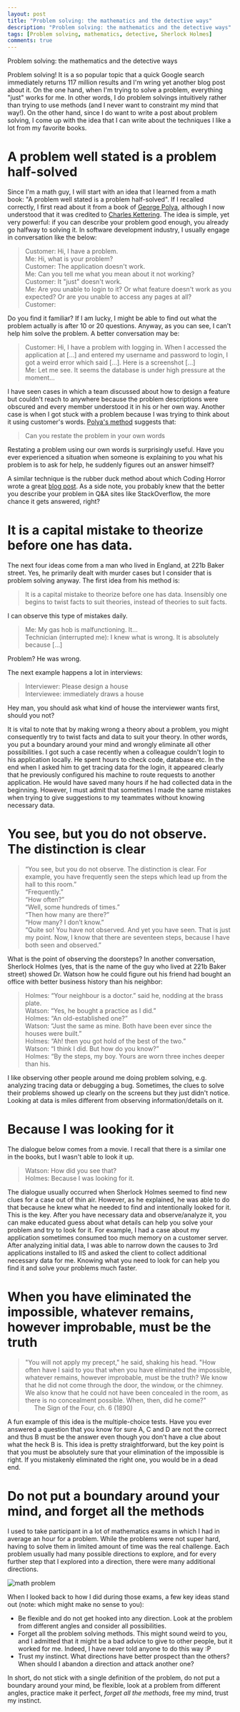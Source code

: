 ```yaml
---
layout: post
title: "Problem solving: the mathematics and the detective ways"
description: "Problem solving: the mathematics and the detective ways"
tags: [Problem solving, mathematics, detective, Sherlock Holmes]
comments: true
---
```

Problem solving: the mathematics and the detective ways

Problem solving! It is a so popular topic that a quick Google search immediately returns 117 million results and I'm wring yet another blog post about it. On the one hand, when I'm trying to solve a problem, everything "just" works for me. In other words, I do problem solvings intuitively rather than trying to use methods (and I never want to constraint my mind that way!). On the other hand, since I do want to write a post about problem solving, I come up with the idea that I can write about the techniques I like a lot from my favorite books.

# A problem well stated is a problem half-solved
Since I'm a math guy, I will start with an idea that I learned from a math book: "A problem well stated is a problem half-solved". If I recalled correctly, I first read about it from a book of [George Polya](https://www.amazon.com/s?ie=UTF8&page=1&rh=n%3A283155%2Cp_27%3AGeorge%20Polya), although I now understood that it was credited to [Charles Kettering](https://www.brainyquote.com/quotes/quotes/c/charlesket181210.html). The idea is simple, yet very powerful: if you can describe your problem good enough, you already go halfway to solving it. 
In software development industry, I usually engage in conversation like the below:

  > Customer: Hi, I have a problem.  
  >  Me: Hi, what is your problem?  
  >  Customer: The application doesn't work.  
  >  Me: Can you tell me what you mean about it not working?  
  >  Customer: It "just" doesn't work.  
  >  Me: Are you unable to login to it? Or what feature doesn't work as you expected? Or are you unable to access any pages at all?  
  >  Customer:

Do you find it familiar? If I am lucky, I might be able to find out what the problem actually is after 10 or 20 questions. Anyway, as you can see, I can't help him solve the problem. A better conversation may be:

  >  Customer: Hi, I have a problem with logging in. When I accessed the application at […] and entered my username and password to login, I got a weird error which said […]. Here is a screenshot […]  
  >  Me: Let me see. It seems the database is under high pressure at the moment…  

I have seen cases in which a team discussed about how to design a feature but couldn't reach to anywhere because the problem descriptions were obscured and every member understood it in his or her own way. Another case is when I got stuck with a problem because I was trying to think about it using customer's words. [Polya's method](https://en.wikipedia.org/wiki/How_to_Solve_It) suggests that:

  >  Can you restate the problem in your own words

Restating a problem using our own words is surprisingly useful. Have you ever experienced a situation when someone is explaining to you what his problem is to ask for help, he suddenly figures out an answer himself? 

A similar technique is the rubber duck method about which Coding Horror wrote a great [blog post](https://blog.codinghorror.com/rubber-duck-problem-solving/). As a side note, you probably knew that the better you describe your problem in Q&A sites like StackOverflow, the more chance it gets answered, right?

# It is a capital mistake to theorize before one has data.
The next four ideas come from a man who lived in England, at 221b Baker street. Yes, he primarily dealt with murder cases but I consider that is problem solving anyway. The first idea from his method is:
	
  > It is a capital mistake to theorize before one has data. Insensibly one begins to twist facts to suit theories, instead of theories to suit facts.

I can observe this type of mistakes daily.

  > Me: My gas hob is malfunctioning. It…  
  > Technician (interrupted me): I knew what is wrong. It is absolutely because […]

Problem? He was wrong.

The next example happens a lot in interviews:

  >  Interviewer: Please design a house  
  >  Interviewee: immediately draws a house
	
Hey man, you should ask what kind of house the interviewer wants first, should you not?

It is vital to note that by making wrong a theory about a problem, you might consequently try to twist facts and data to suit your theory. In other words, you put a boundary around your mind and wrongly eliminate all other possibilities. I got such a case recently when a colleague couldn't login to his application locally. He spent hours to check code, database etc. In the end when I asked him to get tracing data for the login, it appeared clearly that he previously configured his machine to route requests to another application. He would have saved many hours if he had collected data in the beginning. However, I must admit that sometimes I made the same mistakes when trying to give suggestions to my teammates without knowing necessary data.

# You see, but you do not observe. The distinction is clear

  >  “You see, but you do not observe. The distinction is clear. For example, you have frequently seen the steps which lead up from the hall to this room.”  
  >  “Frequently.”  
  >  “How often?”  
  >  “Well, some hundreds of times.”  
  >  “Then how many are there?”  
  >  “How many? I don’t know.”  
  >  “Quite so! You have not observed. And yet you have seen. That is just my point. Now, I know that there are seventeen steps, because I have both seen and observed.”

What is the point of observing the doorsteps? In another conversation, Sherlock Holmes (yes, that is the name of the guy who lived at 221b Baker street) showed Dr. Watson how he could figure out his friend had bought an office with better business history than his neighbor:

  >  Holmes: “Your neighbour is a doctor.” said he, nodding at the brass plate.  
  >  Watson: “Yes, he bought a practice as I did.”  
  >  Holmes: “An old-established one?”  
  >  Watson: “Just the same as mine. Both have been ever since the houses were built.”  
  >  Holmes: “Ah! then you got hold of the best of the two.”  
  >  Watson: “I think I did. But how do you know?”  
  >  Holmes: “By the steps, my boy. Yours are worn three inches deeper than his.

I like observing other people around me doing problem solving, e.g. analyzing tracing data or debugging a bug. Sometimes, the clues to solve their problems showed up clearly on the screens but they just didn't notice. Looking at data is miles different from observing information/details on it.

# Because I was looking for it
The dialogue below comes from a movie. I recall that there is a similar one in the books, but I wasn't able to look it up.

  >  Watson: How did you see that?  
  >  Holmes: Because I was looking for it.  

The dialogue usually occurred when Sherlock Holmes seemed to find new clues for a case out of thin air. However, as he explained, he was able to do that because he knew what he needed to find and intentionally looked for it. This is the key. After you have necessary data and observe/analyze it, you can make educated guess about what details can help you solve your problem and try to look for it. For example, I had a case about my application sometimes consumed too much memory on a customer server. After analyzing initial data, I was able to narrow down the causes to 3rd applications installed to IIS and asked the client to collect additional necessary data for me. Knowing what you need to look for can help you find it and solve your problems much faster.

# When you have eliminated the impossible, whatever remains, however improbable, must be the truth
  >  "You will not apply my precept," he said, shaking his head. "How often have I said to you that when you have eliminated the impossible, whatever remains, however improbable, must be the truth? We know that he did not come through the door, the window, or the chimney. We also know that he could not have been concealed in the room, as there is no concealment possible. When, then, did he come?"  
  >      The Sign of the Four, ch. 6 (1890)

A fun example of this idea is the multiple-choice tests. Have you ever answered a question that you know for sure A, C and D are not the correct and thus B must be the answer even though you don't have a clue about what the heck B is. This idea is pretty straightforward, but the key point is that you must be absolutely sure that your elimination of the impossible is right. If you mistakenly eliminated the right one, you would be in a dead end.

# Do not put a boundary around your mind, and forget all the methods
I used to take participant in a lot of mathematics exams in which I had in average an hour for a problem. While the problems were not super hard, having to solve them in limited amount of time was the real challenge. Each problem usually had many possible directions to explore, and for every further step that I explored into a direction, there were many additional directions. 

![math problem](/images/math-problem.jpg)

When I looked back to how I did during those exams, a few key ideas stand out (note: which might make no sense to you):

- Be flexible and do not get hooked into any direction. Look at the problem from different angles and consider all possibilities.
- Forget all the problem solving methods. This might sound weird to you, and I admitted that it might be a bad advice to give to other people, but it worked for me. Indeed, I have never told anyone to do this way :P
- Trust my instinct. What directions have better prospect than the others? When should I abandon a direction and attack another one?
	
In short, do not stick with a single definition of the problem, do not put a boundary around your mind, be flexible, look at a problem from different angles, practice make it perfect, *forget all the methods*, free my mind, trust my instinct. 


